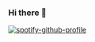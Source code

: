 ### Hi there 👋

[![spotify-github-profile](https://spotify-github-profile.vercel.app/api/view?uid=tobylobar&cover_image=true)](https://github.com/kittinan/spotify-github-profile)

<!--
**cupofcrazy/cupofcrazy** is a ✨ _special_ ✨ repository because its `README.md` (this file) appears on your GitHub profile.

Here are some ideas to get you started:

- 🔭 I’m currently working on ...
- 🌱 I’m currently learning ...
- 👯 I’m looking to collaborate on ...
- 🤔 I’m looking for help with ...
- 💬 Ask me about ...
- 📫 How to reach me: ...
- 😄 Pronouns: ...
- ⚡ Fun fact: ...
-->
